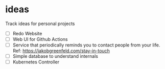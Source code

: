 # ideas
Track ideas for personal projects

- [ ] Redo Website
- [ ] Web UI for Github Actions
- [ ] Service that periodically reminds you to contact people from your life. Ref: https://jakobgreenfeld.com/stay-in-touch
- [ ] Simple database to understand internals
- [ ] Kubernetes Controller

